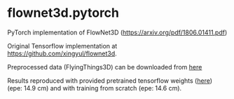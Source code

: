 # flownet3d.pytorch
PyTorch implementation of FlowNet3D (https://arxiv.org/pdf/1806.01411.pdf)

Original Tensorflow implementation at https://github.com/xingyul/flownet3d.

Preprocessed data (FlyingThings3D) can be downloaded from [here](https://drive.google.com/file/d/1CMaxdt-Tg1Wct8v8eGNwuT7qRSIyJPY-/view?usp=sharing)

Results reproduced with provided pretrained tensorflow weights ([here](https://drive.google.com/open?id=1Ko25szFFKHOq-SPryKbi9ljpOkoe69aO)) (epe: 14.9 cm) and with training from scratch (epe: 14.6 cm).
